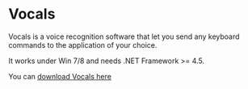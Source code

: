 Vocals
======

Vocals is a voice recognition software that let you send any keyboard commands to the application of your choice. 

It works under Win 7/8 and needs .NET Framework >= 4.5.

You can [download Vocals here](https://github.com/nstrom/Vocals/blob/master/Vocals/bin/Release/Vocals.exe?raw=true)
